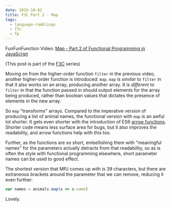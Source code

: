 ```yaml
---
date: 2016-10-02
title: F3C Part 2 - Map
tags:
  - language-ramblings
  - f3c
  - fp
---
```

FunFunFunction Video: [Map - Part 2 of Functional Programming in JavaScript](https://www.youtube.com/watch?v=bCqtb-Z5YGQ&list=PL0zVEGEvSaeEd9hlmCXrk5yUyqUag-n84&index=2)

(This post is part of the [F3C](/blog/posts/2016/10/02/f3c-a-funfunfunction-companion-series/) series)

Moving on from the higher-order function `filter` in the previous video, another higher-order function is introduced: `map`. `map` is *similar* to `filter` in that it also works on an array, producing another array. It is *different* to `filter` in that the function passed in should output elements for the array being produced, rather than boolean values that dictates the presence of elements in the new array.

So `map` "transforms" arrays. Compared to the imperative version of producing a list of animal names, the functional version with `map` is an awful lot shorter. It gets even shorter with the introduction of ES6 [arrow functions](https://hacks.mozilla.org/2015/06/es6-in-depth-arrow-functions/). Shorter code means less surface area for bugs, but it also improves the readability, and arrow functions help with this too. 

Further, as the functions are so short, embellishing them with "meaningful names" for the parameters actually detracts from that readability, so as is often the style with functional programming elsewhere, short parameter names can be used to good effect.

The shortest version that MPJ comes up with is 39 characters, but there are extraneous brackets around the parameter that we can remove, reducing it even further:

```javascript
var names = animals.map(x => x.name)
```

Lovely.
